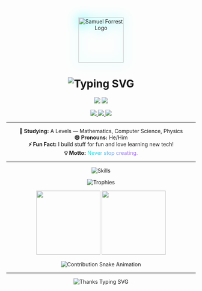 <!-- Banner with Glow -->
<p align="center">
  <img src="https://samuelforrest.me/assets/android-chrome-512x512.png" alt="Samuel Forrest Logo" width="120" style="filter: drop-shadow(0 0 15px #0ff);" />
</p>

<!-- Typing Animation -->
<h1 align="center">
  <img src="https://readme-typing-svg.demolab.com?font=Fira+Code&pause=1000&color=0FF7E6&center=true&vCenter=true&width=440&lines=Hey%2C+I%27m+Samuel+Forrest!;Code.+Learn.+Build.+Repeat.;Welcome+to+my+universe+%F0%9F%8C%8C" alt="Typing SVG" />
</h1>

<!-- Gradient Tagline -->
<p align="center">
  <img src="https://img.shields.io/static/v1?label=Dreamer&message=Builder&color=purple&style=for-the-badge&logo=starship" />
  <img src="https://img.shields.io/static/v1?label=Student&message=A-Levels&color=blueviolet&style=for-the-badge&logo=graduation-cap" />
</p>

<!-- Socials with Animated Icon -->
<p align="center">
  <a href="https://www.linkedin.com/in/samuelforrest/" target="_blank">
    <img src="https://img.shields.io/badge/LinkedIn-0A66C2?style=for-the-badge&logo=linkedin&logoColor=white"/>
  </a>
  <a href="https://instagram.com/samueljforrest" target="_blank">
    <img src="https://img.shields.io/badge/Instagram-E4405F?style=for-the-badge&logo=instagram&logoColor=white"/>
  </a>
  <a href="mailto:samuel@samuelforrest.me" target="_blank">
    <img src="https://img.shields.io/badge/Email-D14836?style=for-the-badge&logo=gmail&logoColor=white"/>
  </a>
</p>

---

<p align="center">
  <b>🌱 Studying:</b> A Levels — Mathematics, Computer Science, Physics<br>
  <b>😄 Pronouns:</b> He/Him <br>
  <b>⚡ Fun Fact:</b> I build stuff for fun and love learning new tech!<br>
  <b>💡 Motto:</b> <span style="background: linear-gradient(90deg,#0ff7e6,#a770ef 80%);color:transparent;background-clip:text;-webkit-background-clip:text;">Never stop creating.</span>
</p>

---

<!-- Skill Icons -->
<p align="center">
  <img src="https://skillicons.dev/icons?i=python,java,js,html,css,figma,github,vscode,linux" alt="Skills" />
</p>

<!-- GitHub Stats and Trophies -->
<p align="center">
  <img src="https://github-profile-trophy.vercel.app/?username=samuelforrest&theme=tokyonight&margin-w=10&column=7" alt="Trophies" />
</p>
<p align="center">
  <img src="https://github-readme-stats.vercel.app/api?username=samuelforrest&show_icons=true&theme=tokyonight&hide=prs,contribs&count_private=true" height="170">
  <img src="https://streak-stats.demolab.com?user=samuelforrest&theme=tokyonight&hide_border=true" height="170">
</p>

<!-- Contribution Snake -->
<p align="center">
  <img src="https://raw.githubusercontent.com/samuelforrest/samuelforrest/output/github-contribution-grid-snake.svg" alt="Contribution Snake Animation">
</p>

---

<p align="center">
  <img src="https://readme-typing-svg.demolab.com?font=Fira+Code&pause=1000&color=F7971E&center=true&vCenter=true&width=435&lines=Thanks+for+visiting!;Happy+coding+%F0%9F%98%89" alt="Thanks Typing SVG" />
</p>
